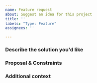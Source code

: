 ```yaml
---
name: Feature request
about: Suggest an idea for this project
title: ''
labels: "Type: Feature"
assignees: ''

---
```

<!-- A clear and concise description of what the problem is. Ex. I'm always frustrated when [...] -->

### Describe the solution you'd like
<!-- A clear and concise description of what you want to happen. -->

### Proposal & Constraints
<!-- What is the proposed solution / implementation? Is there a precedent of this approach succeeding elsewhere? -->

<!-- Which suggestions or requirements should be considered for how feature needs to appear or be implemented? -->

### Additional context
<!-- Add any other context or screenshots about the feature request here. -->
